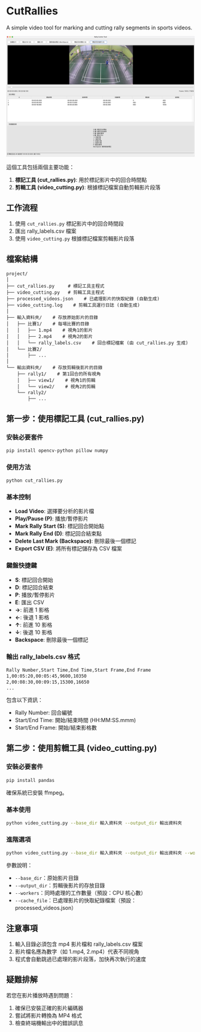 # CutRallies

A simple video tool for marking and cutting rally segments in sports videos.

![CutRallies](./CutRallyDemo.png)

這個工具包括兩個主要功能：
1. **標記工具 (cut_rallies.py)**: 用於標記影片中的回合時間點
2. **剪輯工具 (video_cutting.py)**: 根據標記檔案自動剪輯影片段落

## 工作流程

1. 使用 `cut_rallies.py` 標記影片中的回合時間段
2. 匯出 rally_labels.csv 檔案
3. 使用 `video_cutting.py` 根據標記檔案剪輯影片段落

## 檔案結構

```
project/
│
├── cut_rallies.py     # 標記工具主程式
├── video_cutting.py   # 剪輯工具主程式
├── processed_videos.json    # 已處理影片的快取紀錄 (自動生成)
├── video_cutting.log    # 剪輯工具運行日誌 (自動生成)
│
├── 輸入資料夾/    # 存放原始影片的目錄
│   ├── 比賽1/    # 每場比賽的目錄
│   │   ├── 1.mp4    # 視角1的影片
│   │   ├── 2.mp4    # 視角2的影片
│   │   └── rally_labels.csv    # 回合標記檔案 (由 cut_rallies.py 生成)
│   └── 比賽2/
│       ├── ...
│
└── 輸出資料夾/    # 存放剪輯後影片的目錄
    ├── rally1/    # 第1回合的所有視角
    │   ├── view1/    # 視角1的剪輯
    │   └── view2/    # 視角2的剪輯
    └── rally2/
        ├── ...
```

## 第一步：使用標記工具 (cut_rallies.py)

### 安裝必要套件

```bash
pip install opencv-python pillow numpy
```

### 使用方法

```bash
python cut_rallies.py
```

### 基本控制

- **Load Video**: 選擇要分析的影片檔
- **Play/Pause (P)**: 播放/暫停影片
- **Mark Rally Start (S)**: 標記回合開始點
- **Mark Rally End (D)**: 標記回合結束點
- **Delete Last Mark (Backspace)**: 刪除最後一個標記
- **Export CSV (E)**: 將所有標記儲存為 CSV 檔案

### 鍵盤快捷鍵

- **S**: 標記回合開始
- **D**: 標記回合結束
- **P**: 播放/暫停影片
- **E**: 匯出 CSV
- **→**: 前進 1 影格
- **←**: 後退 1 影格
- **↑**: 前進 10 影格
- **↓**: 後退 10 影格
- **Backspace**: 刪除最後一個標記

### 輸出 rally_labels.csv 格式

```
Rally Number,Start Time,End Time,Start Frame,End Frame
1,00:05:20,00:05:45,9600,10350
2,00:08:30,00:09:15,15300,16650
...
```

包含以下資訊：
- Rally Number: 回合編號
- Start/End Time: 開始/結束時間 (HH:MM:SS.mmm)
- Start/End Frame: 開始/結束影格數

## 第二步：使用剪輯工具 (video_cutting.py)

### 安裝必要套件

```bash
pip install pandas
```

確保系統已安裝 ffmpeg。

### 基本使用

```bash
python video_cutting.py --base_dir 輸入資料夾 --output_dir 輸出資料夾
```

### 進階選項

```bash
python video_cutting.py --base_dir 輸入資料夾 --output_dir 輸出資料夾 --workers 8 --cache_file 我的快取.json
```

參數說明：
- `--base_dir`：原始影片目錄
- `--output_dir`：剪輯後影片的存放目錄
- `--workers`：同時處理的工作數量（預設：CPU 核心數）
- `--cache_file`：已處理影片的快取紀錄檔案（預設：processed_videos.json）

## 注意事項

1. 輸入目錄必須包含 mp4 影片檔和 rally_labels.csv 檔案
2. 影片檔名應為數字（如 1.mp4, 2.mp4）代表不同視角
3. 程式會自動跳過已處理的影片段落，加快再次執行的速度

## 疑難排解

若您在影片播放時遇到問題：
1. 確保已安裝正確的影片編碼器
2. 嘗試將影片轉換為 MP4 格式
3. 檢查終端機輸出中的錯誤訊息